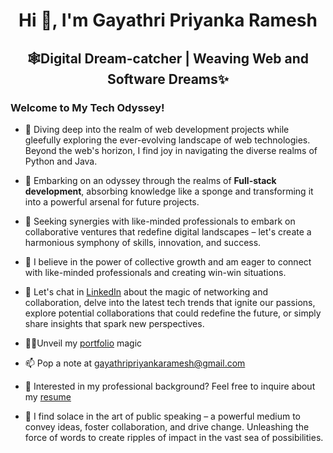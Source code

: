 <h1 align="center">Hi 👋, I'm Gayathri Priyanka Ramesh</h1>
<h2 align="center">🕸️Digital Dream-catcher | Weaving Web and Software Dreams✨</h2>

<h3>Welcome to My Tech Odyssey!</h3>

- 🔭 Diving deep into the realm of web development projects while gleefully exploring the ever-evolving landscape of web technologies. Beyond the web's horizon, I find joy in navigating the diverse realms of Python and Java. 

- 🌱 Embarking on an odyssey through the realms of **Full-stack development**, absorbing knowledge like a sponge and transforming it into a powerful arsenal for future projects.

- 💫 Seeking synergies with like-minded professionals to embark on collaborative ventures that redefine digital landscapes – let's create a harmonious symphony of skills, innovation, and success.

- 🤝 I believe in the power of collective growth and am eager to connect with like-minded professionals and creating win-win situations.

- 💬 Let's chat in [LinkedIn](https://linkedin.com/in/gayathri-priyanka-ramesh) about the magic of networking and collaboration, delve into the latest tech trends that ignite our passions, explore potential collaborations that could redefine the future, or simply share insights that spark new perspectives.

-  👨‍💻Unveil my [portfolio](https://gayathri-priyanka-ramesh.github.io/Portfolio/) magic

- 📫 Pop a note at [gayathripriyankaramesh@gmail.com](mailto:gayathripriyankaramesh@gmail.com)

- 📄 Interested in my professional background? Feel free to inquire about my [resume](https://drive.google.com/drive/folders/1m2lPVsABTfy2Seeba3u7s2IL0H_Qefqb?usp=sharing)

- 🎤 I find solace in the art of public speaking – a powerful medium to convey ideas, foster collaboration, and drive change. Unleashing the force of words to create ripples of impact in the vast sea of possibilities.
